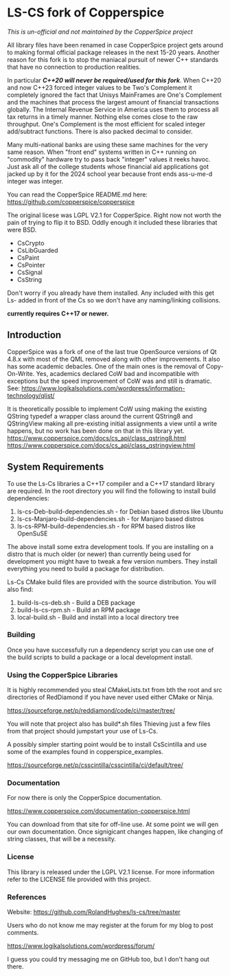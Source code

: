 # LS-CS fork of Copperspice

*This is un-official and not maintained by the CopperSpice project*

All library files have been renamed in case CopperSpice project gets
around to making formal official package releases in the next 15-20 years.
Another reason for this fork is to stop the maniacal pursuit of newer C++
standards that have no connection to production realities.

In particular ***C++20 will never be required/used for this fork***. When
C++20 and now C++23 forced integer values to be Two's Complement it
completely ignored the fact that Unisys MainFrames are One's Complement
and the machines that process the largest amount of financial transactions
globally. The Internal Revenue Service in America uses them to process
all tax returns in a timely manner. Nothing else comes close to the raw
throughput. One's Complement is the most efficient for scaled integer
add/subtract functions. There is also packed decimal to consider.

Many multi-national banks are using these same machines for the very
same reason. When "front end" systems written in C++ running on "commodity"
hardware try to pass back "integer" values it reeks havoc. Just ask all of
the college students whose financial aid applications got jacked up by it
for the 2024 school year because front ends ass-u-me-d integer was integer.

You can read the CopperSpice README.md here:
https://github.com/copperspice/copperspice

The original licese was LGPL V2.1 for CopperSpice. Right now not worth the
pain of trying to flip it to BSD. Oddly enough it included these libraries
that were BSD.

 * CsCrypto
 * CsLibGuarded
 * CsPaint
 * CsPointer
 * CsSignal
 * CsString

Don't worry if you already have them installed. Any included with this
get Ls- added in front of the Cs so we don't have any naming/linking
collisions. 

**currently requires C++17 or newer.**

## Introduction
CopperSpice was a fork of one of the last true OpenSource versions of 
Qt 4.8.x with most of the QML removed along with other improvements. It 
also has some academic debacles. One of the main ones is the removal of
Copy-On-Write. Yes, academics declared CoW bad and incompatible with 
exceptions but the speed improvement of CoW was and still is dramatic.
See:
https://www.logikalsolutions.com/wordpress/information-technology/qlist/

It is theoretically possible to implement CoW using making the existing 
QString typedef a wrapper class around the current QString8 and 
QStringView making all pre-existing initial assignments a view until a write
happens, but no work has been done on that in this library yet.
https://www.copperspice.com/docs/cs_api/class_qstring8.html
https://www.copperspice.com/docs/cs_api/class_qstringview.html


## System Requirements

To use the Ls-Cs libraries a C++17 compiler and a C++17 standard library are 
required. In the root directory you will find the following to install build
dependencies:

1. ls-cs-Deb-build-dependencies.sh     - for Debian based distros like Ubuntu
2. ls-cs-Manjaro-build-dependencies.sh - for Manjaro based distros
3. ls-cs-RPM-build-dependencies.sh     - for RPM based distros like OpenSuSE

The above install some extra development tools. If you are installing on a 
distro that is much older (or newer) than currently being used for development
you might have to tweak a few version numbers. They install everything you need
to build a package for distribution.

Ls-Cs CMake build files are provided with the source distribution. 
You will also find:

1. build-ls-cs-deb.sh   -   Build a DEB package
2. build-ls-cs-rpm.sh   -   Build an RPM package
3. local-build.sh       -   Build and install into a local directory tree


### Building

Once you have successfully run a dependency script you can use one of the build
scripts to build a package or a local development install.


### Using the CopperSpice Libraries

It is highly recommended you steal CMakeLists.txt from bth the root and src
directories of RedDiamond if you have never used either CMake or Ninja.

https://sourceforge.net/p/reddiamond/code/ci/master/tree/

You will note that project also has build*.sh files Thieving just a few files
from that project should jumpstart your use of Ls-Cs.

A possibly simpler starting point would be to install CsScintilla and use some
of the examples found in copperspice_examples.

https://sourceforge.net/p/csscintilla/csscintilla/ci/default/tree/

### Documentation

For now there is only the CopperSpice documentation.

https://www.copperspice.com/documentation-copperspice.html

You can download from that site for off-line use. At some point we will gen
our own documentation. Once signigicant changes happen, like changing of
string classes, that will be a necessity.

### License

This library is released under the LGPL V2.1 license. For more information refer to the LICENSE file provided with
this project.


### References

 Website:  https://github.com/RolandHughes/ls-cs/tree/master

 Users who do not know me may register at the forum for my blog to post
 comments.

 https://www.logikalsolutions.com/wordpress/forum/

 I guess you could try messaging me on GitHub too, but I don't hang out
 there.

